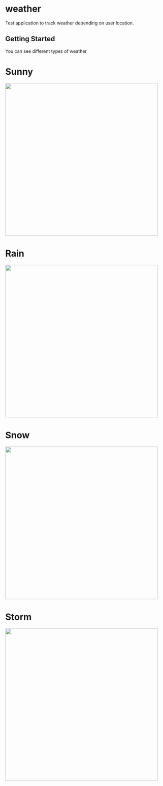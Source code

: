# weather

Test application to track weather depending on user location.

## Getting Started

You can see different types of weather
# Sunny
<img src="https://github.com/Nikzed/WeatherApp/assets/38156331/e45159fc-60fb-4188-993a-54b8b9de9e21" width="480">

# Rain
<img src="https://github.com/Nikzed/WeatherApp/assets/38156331/3ea88c76-75b4-4afa-a050-dc495b5f8bc9" width="480">

# Snow
<img src="https://github.com/Nikzed/WeatherApp/assets/38156331/198c6f88-09e2-4723-b971-ad90fffc58a3" width="480">

# Storm
<img src="https://github.com/Nikzed/WeatherApp/assets/38156331/c0c8c5d7-8ddb-4c61-b2d0-605dc8f426d3" width="480">
